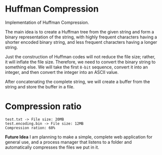 # Huffman Compression

Implementation of Huffman Compression.

The main idea is to create a Huffman tree from the given string and form a binary representation of the string, with highly frequent characters having a shorter encoded binary string, and less frequent characters having a longer string.

Just the construction of Huffman codes will not reduce the file size; rather, it will inflate the file size. Therefore, we need to convert the binary string to something else. We will take the first `8-bit` sequence, convert it into an integer, and then convert the integer into an ASCII value.

After concatenating the complete string, we will create a buffer from the string and store the buffer in a file.

# Compression ratio

```
test.txt -> File size: 20MB
test.encoding.bin -> File size: 12MB
Compression ration: 60%
```
**Future Idea**
I am planning to make a simple, complete web application for general use, and a process manager that listens to a folder and automatically compresses the files we put in it.

